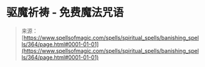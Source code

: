 <!--yml

category: 未分类

date: 2024-06-12 18:33:02

-->

# 驱魔祈祷 - 免费魔法咒语

> 来源：[https://www.spellsofmagic.com/spells/spiritual_spells/banishing_spells/364/page.html#0001-01-01](https://www.spellsofmagic.com/spells/spiritual_spells/banishing_spells/364/page.html#0001-01-01)
